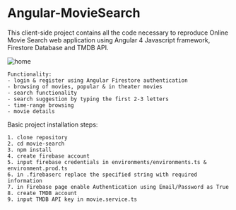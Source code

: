 # Angular-MovieSearch


This client-side project contains all the code necessary to reproduce Online Movie Search web application using Angular 4 Javascript framework, Firestore Database and TMDB API.

![home](https://user-images.githubusercontent.com/11573356/57536640-dcbf3680-7344-11e9-90e6-dd28d003d015.png)

```
Functionality:
- login & register using Angular Firestore authentication
- browsing of movies, popular & in theater movies
- search functionality
- search suggestion by typing the first 2-3 letters
- time-range browsing
- movie details
```

Basic project installation steps:
```
1. clone repository
2. cd movie-search
3. npm install
4. create firebase account
5. input firebase credentials in environments/environments.ts & environment.prod.ts
6. in .firebaserc replace the specified string with required information
7. in Firebase page enable Authentication using Email/Password as True
8. create TMDB account
9. input TMDB API key in movie.service.ts
```

